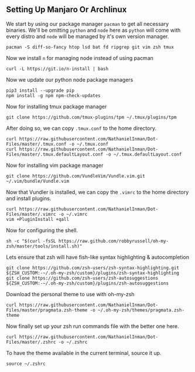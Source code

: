 ## Setting Up Manjaro Or Archlinux

We start by using our package manager `pacman` to get all necessary binaries. We'll be omitting `python` and `node` here as `python` will come with every distro and `node` will be managed by it's own version manager.
```
pacman -S diff-so-fancy htop lsd bat fd ripgrep git vim zsh tmux
```
Now we install `n` for managing node instead of using pacman
```
curl -L https://git.io/n-install | bash
```
Now we update our python node package managers
```
pip3 install --upgrade pip
npm install -g npm npm-check-updates
```
Now for installing tmux package manager
```
git clone https://github.com/tmux-plugins/tpm ~/.tmux/plugins/tpm
```
After doing so, we can copy `.tmux.conf` to the home directory.
```
curl https://raw.githubusercontent.com/NathanielInman/Dot-Files/master/.tmux.conf -o ~/.tmux.conf
curl https://raw.githubusercontent.com/NathanielInman/Dot-Files/master/.tmux.defaultLayout.conf -o ~/.tmux.defaultLayout.conf
```
Now for installing vim package manager
```
git clone https://github.com/VundleVim/Vundle.vim.git ~/.vim/bundle/Vundle.vim
```
Now that Vundler is installed, we can copy the `.vimrc` to the home directory and install plugins.
```
curl https://raw.githubusercontent.com/NathanielInman/Dot-Files/master/.vimrc -o ~/.vimrc
vim +PluginInstall +qall
```
Now for configuring the shell.
```
sh -c "$(curl -fsSL https://raw.github.com/robbyrussell/oh-my-zsh/master/tools/install.sh)"
```
Lets ensure that zsh will have fish-like syntax highlighting & autocompletion
```
git clone https://github.com/zsh-users/zsh-syntax-highlighting.git ${ZSH_CUSTOM:-~/.oh-my-zsh/custom}/plugins/zsh-syntax-highlighting
git clone https://github.com/zsh-users/zsh-autosuggestions ${ZSH_CUSTOM:-~/.oh-my-zsh/custom}/plugins/zsh-autosuggestions
```
Download the personal theme to use with oh-my-zsh
```
curl https://raw.githubusercontent.com/NathanielInman/Dot-Files/master/pragmata.zsh-theme -o ~/.oh-my-zsh/themes/pragmata.zsh-theme
```
Now finally set up your zsh run commands file with the better one here.
```
curl https://raw.githubusercontent.com/NathanielInman/Dot-Files/master/.zshrc -o ~/.zshrc
```
To have the theme available in the current terminal, source it up.
```
source ~/.zshrc
```
